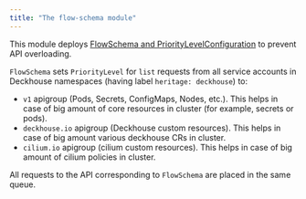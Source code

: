 ```yaml
---
title: "The flow-schema module"
---
```


This module deploys [FlowSchema and PriorityLevelConfiguration](https://kubernetes.io/docs/concepts/cluster-administration/flow-control/) to prevent API overloading.


`FlowSchema` sets `PriorityLevel` for `list` requests from all service accounts in Deckhouse namespaces (having label `heritage: deckhouse`) to:
* `v1` apigroup (Pods, Secrets, ConfigMaps, Nodes, etc.). This helps in case of big amount of core resources in cluster (for example, secrets or pods).
* `deckhouse.io` apigroup (Deckhouse custom resources). This helps in case of big amount various deckhouse CRs in cluster.
* `cilium.io` apigroup (cilium custom resources). This helps in case of big amount of cilium policies in cluster.

All requests to the API corresponding to `FlowSchema` are placed in the same queue.
